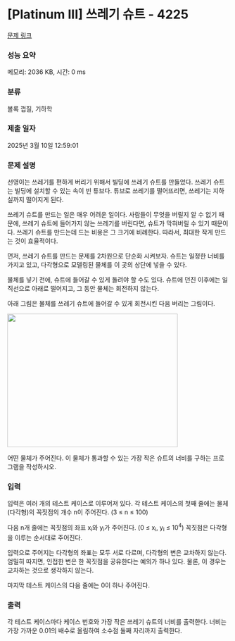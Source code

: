 # [Platinum III] 쓰레기 슈트 - 4225 

[문제 링크](https://www.acmicpc.net/problem/4225) 

### 성능 요약

메모리: 2036 KB, 시간: 0 ms

### 분류

볼록 껍질, 기하학

### 제출 일자

2025년 3월 10일 12:59:01

### 문제 설명

<p>선영이는 쓰레기를 편하게 버리기 위해서 빌딩에 쓰레기 슈트를 만들었다. 쓰레기 슈트는 빌딩에 설치할 수 있는 속이 빈 튜브다. 튜브로 쓰레기를 떨어뜨리면, 쓰레기는 지하실까지 떨어지게 된다.</p>

<p>쓰레기 슈트를 만드는 일은 매우 어려운 일이다. 사람들이 무엇을 버릴지 알 수 없기 때문에, 쓰레기 슈트에 들어가지 않는 쓰레기를 버린다면, 슈트가 막혀버릴 수 있기 때문이다. 쓰레기 슈트를 만드는데 드는 비용은 그 크기에 비례한다. 따라서, 최대한 작게 만드는 것이 효율적이다.</p>

<p>먼저, 쓰레기 슈트를 만드는 문제를 2차원으로 단순화 시켜보자. 슈트는 일정한 너비를 가지고 있고, 다각형으로 모델링된 물체를 이 곳의 상단에 넣을 수 있다.</p>

<p>물체를 넣기 전에, 슈트에 들어갈 수 있게 돌려야 할 수도 있다. 슈트에 던진 이후에는 일직선으로 아래로 떨어지고, 그 동안 물체는 회전하지 않는다.</p>

<p>아래 그림은 물체를 쓰레기 슈트에 들어갈 수 있게 회전시킨 다음 버리는 그림이다.</p>

<p><img alt="" src="https://www.acmicpc.net/upload/images/chute.png" style="height:303px; width:387px"></p>

<p>어떤 물체가 주어진다. 이 물체가 통과할 수 있는 가장 작은 슈트의 너비를 구하는 프로그램을 작성하시오.</p>

### 입력 

 <p>입력은 여러 개의 테스트 케이스로 이루어져 있다. 각 테스트 케이스의 첫째 줄에는 물체(다각형)의 꼭짓점의 개수 n이 주어진다. (3 ≤ n ≤ 100)</p>

<p>다음 n개 줄에는 꼭짓점의 좌표 x<sub>i</sub>와 y<sub>i</sub>가 주어진다. (0 ≤ x<sub>i</sub>, y<sub>i</sub> ≤ 10<sup>4</sup>) 꼭짓점은 다각형을 이루는 순서대로 주어진다. </p>

<p>입력으로 주어지는 다각형의 좌표는 모두 서로 다르며, 다각형의 변은 교차하지 않는다. 엄밀히 따지면, 인접한 변은 한 꼭짓점을 공유한다는 예외가 하나 있다. 물론, 이 경우는 교차하는 것으로 생각하지 않는다.</p>

<p>마지막 테스트 케이스의 다음 줄에는 0이 하나 주어진다.</p>

### 출력 

 <p>각 테스트 케이스마다 케이스 번호와 가장 작은 쓰레기 슈트의 너비를 출력한다. 너비는 가장 가까운 0.01의 배수로 올림하여 소수점 둘째 자리까지 출력한다.</p>

